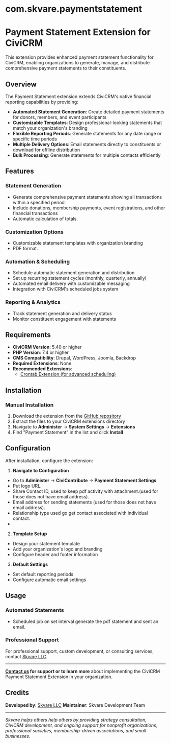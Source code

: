 # com.skvare.paymentstatement

# Payment Statement Extension for CiviCRM

This extension provides enhanced payment statement functionality for CiviCRM, enabling organizations to generate, manage, and distribute comprehensive payment statements to their constituents.

## Overview

The Payment Statement extension extends CiviCRM's native financial reporting capabilities by providing:

- **Automated Statement Generation**: Create detailed payment statements for donors, members, and event participants
- **Customizable Templates**: Design professional-looking statements that match your organization's branding
- **Flexible Reporting Periods**: Generate statements for any date range or specific time periods
- **Multiple Delivery Options**: Email statements directly to constituents or download for offline distribution
- **Bulk Processing**: Generate statements for multiple contacts efficiently

## Features

### Statement Generation
- Generate comprehensive payment statements showing all transactions within a specified period
- Include donations, membership payments, event registrations, and other financial transactions
- Automatic calculation of totals.

### Customization Options
- Customizable statement templates with organization branding
- PDF format.

### Automation & Scheduling
- Schedule automatic statement generation and distribution
- Set up recurring statement cycles (monthly, quarterly, annually)
- Automated email delivery with customizable messaging
- Integration with CiviCRM's scheduled jobs system

### Reporting & Analytics
- Track statement generation and delivery status
- Monitor constituent engagement with statements

## Requirements

- **CiviCRM Version**: 5.40 or higher
- **PHP Version**: 7.4 or higher
- **CMS Compatibility**: Drupal, WordPress, Joomla, Backdrop
- **Required Extensions**: None
- **Recommended Extensions**:
  - [Crontab Extension (for advanced scheduling)](https://github.com/Skvare/com.skvare.crontab)

## Installation

### Manual Installation
1. Download the extension from the [GitHub repository](https://github.com/Skvare/com.skvare.paymentstatement)
2. Extract the files to your CiviCRM extensions directory
3. Navigate to **Administer** → **System Settings** → **Extensions**
4. Find "Payment Statement" in the list and click **Install**


## Configuration

After installation, configure the extension:

1. **Navigate to Configuration**
  - Go to **Administer** → **CiviContribute** → **Payment Statement Settings**
  - Put logo URL.
  - Share Contact ID, used to keep pdf activity with attachment.(used for those does not have email address).
  - Email address for sending statements (used for those does not have email address).
  - Relationship type used go get contact associated with individual contact.
  -

2. **Template Setup**
  - Design your statement template
  - Add your organization's logo and branding
  - Configure header and footer information

3. **Default Settings**
  - Set default reporting periods
  - Configure automatic email settings

## Usage

### Automated Statements
- Scheduled job on set interval generate the pdf statement and sent an email.

### Professional Support
For professional support, custom development, or consulting services, contact [Skvare LLC](https://skvare.com/contact).


---

**[Contact us](https://skvare.com/contact) for support or to learn more** about implementing the CiviCRM Payment Statement Extension in your organization.


## Credits

**Developed by**: [Skvare LLC](https://skvare.com/)
**Maintainer**: Skvare Development Team

---

*Skvare helps others help others by providing strategy consultation, CiviCRM development, and ongoing support for nonprofit organizations, professional societies, membership-driven associations, and small businesses.*
